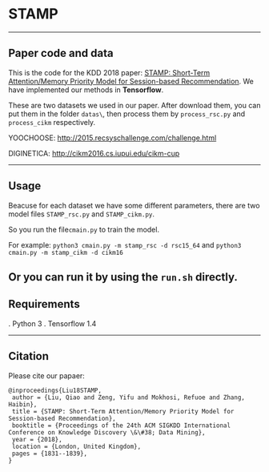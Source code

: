 # STAMP
---
## Paper code and data

This is the code for the KDD 2018 paper: [STAMP: Short-Term Attention/Memory Priority Model for Session-based Recommendation](https://dl.acm.org/citation.cfm?id=3219950). We have implemented our methods in **Tensorflow**.

These are two datasets we used in our paper. After download them, you can put them in the folder `datas\`, then process them by `process_rsc.py` and  `process_cikm` respectively.

YOOCHOOSE: http://2015.recsyschallenge.com/challenge.html

DIGINETICA: http://cikm2016.cs.iupui.edu/cikm-cup


---
## Usage

Beacuse for each dataset we have some different parameters, there are two model files `STAMP_rsc.py` and `STAMP_cikm.py`.

So you run the file`cmain.py` to train the model.

For example: `python3 cmain.py -m stamp_rsc -d rsc15_64` and `python3 cmain.py -m stamp_cikm -d cikm16`

Or you can run it by using the `run.sh` directly. 
---
## Requirements

. Python 3
. Tensorflow 1.4

---
## Citation
Please cite our papaer:
```
@inproceedings{Liu18STAMP,
 author = {Liu, Qiao and Zeng, Yifu and Mokhosi, Refuoe and Zhang, Haibin},
 title = {STAMP: Short-Term Attention/Memory Priority Model for Session-based Recommendation},
 booktitle = {Proceedings of the 24th ACM SIGKDD International Conference on Knowledge Discovery \&\#38; Data Mining},
 year = {2018},
 location = {London, United Kingdom},
 pages = {1831--1839},
} 
```

